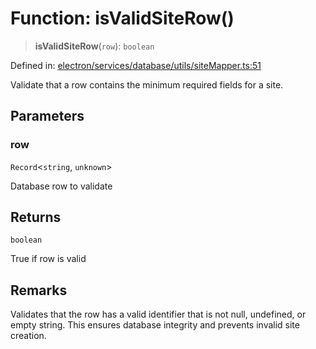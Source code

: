 # Function: isValidSiteRow()

> **isValidSiteRow**(`row`): `boolean`

Defined in: [electron/services/database/utils/siteMapper.ts:51](https://github.com/Nick2bad4u/Uptime-Watcher/blob/3cce0c3b352c8390536ca3c7399ece50a05faf18/electron/services/database/utils/siteMapper.ts#L51)

Validate that a row contains the minimum required fields for a site.

## Parameters

### row

`Record`\<`string`, `unknown`\>

Database row to validate

## Returns

`boolean`

True if row is valid

## Remarks

Validates that the row has a valid identifier that is not null, undefined, or empty string.
This ensures database integrity and prevents invalid site creation.

